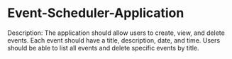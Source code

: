 # Event-Scheduler-Application

Description:
The application should allow users to create, view, and delete events.
Each event should have a title, description, date, and time.
Users should be able to list all events and delete specific events by title.

